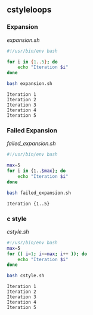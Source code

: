 ## cstyleloops
### Expansion
_expansion.sh_
```bash
#!/usr/bin/env bash

for i in {1..5}; do
    echo "Iteration $i"
done

```
```bash
bash expansion.sh
```
```
Iteration 1
Iteration 2
Iteration 3
Iteration 4
Iteration 5
```
### Failed Expansion
_failed_expansion.sh_
```bash
#!/usr/bin/env bash

max=5
for i in {1..$max}; do
    echo "Iteration $i"
done
```
```bash
bash failed_expansion.sh
```
```
Iteration {1..5}
```
### c style
_cstyle.sh_
```bash
#!/usr/bin/env bash
max=5
for (( i=1; i<=max; i++ )); do
	echo "Iteration $i"
done
```
```bash
bash cstyle.sh
```
```
Iteration 1
Iteration 2
Iteration 3
Iteration 4
Iteration 5
```
